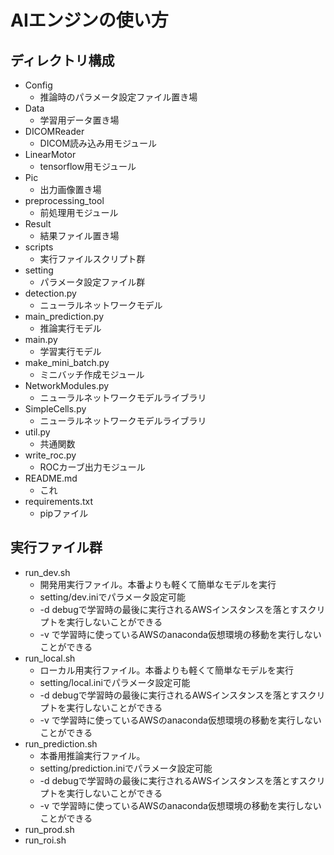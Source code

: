 # AIエンジンの使い方
## ディレクトリ構成
* Config
  * 推論時のパラメータ設定ファイル置き場
* Data
  * 学習用データ置き場
* DICOMReader
  * DICOM読み込み用モジュール
* LinearMotor
  * tensorflow用モジュール
* Pic
  * 出力画像置き場
* preprocessing_tool
  * 前処理用モジュール
* Result
  * 結果ファイル置き場
* scripts
  * 実行ファイルスクリプト群
* setting
  * パラメータ設定ファイル群
* detection.py
  * ニューラルネットワークモデル
* main_prediction.py
  * 推論実行モデル
* main.py
  * 学習実行モデル
* make_mini_batch.py
  * ミニバッチ作成モジュール
* NetworkModules.py
  * ニューラルネットワークモデルライブラリ
* SimpleCells.py
  * ニューラルネットワークモデルライブラリ
* util.py
  * 共通関数
* write_roc.py
  * ROCカーブ出力モジュール
* README.md
  * これ
* requirements.txt
  * pipファイル


## 実行ファイル群
* run_dev.sh
  * 開発用実行ファイル。本番よりも軽くて簡単なモデルを実行
  * setting/dev.iniでパラメータ設定可能
  * -d debugで学習時の最後に実行されるAWSインスタンスを落とすスクリプトを実行しないことができる
  * -v で学習時に使っているAWSのanaconda仮想環境の移動を実行しないことができる
* run_local.sh
  * ローカル用実行ファイル。本番よりも軽くて簡単なモデルを実行
  * setting/local.iniでパラメータ設定可能
  * -d debugで学習時の最後に実行されるAWSインスタンスを落とすスクリプトを実行しないことができる
  * -v で学習時に使っているAWSのanaconda仮想環境の移動を実行しないことができる
* run_prediction.sh
  * 本番用推論実行ファイル。
  * setting/prediction.iniでパラメータ設定可能
  * -d debugで学習時の最後に実行されるAWSインスタンスを落とすスクリプトを実行しないことができる
  * -v で学習時に使っているAWSのanaconda仮想環境の移動を実行しないことができる
* run_prod.sh
* run_roi.sh
